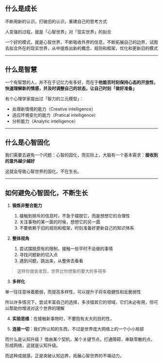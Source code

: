## 什么是成长

不断用新的认识，打破旧的认识，重建自己的思考方式

人变强的过程，就是「心智世界」对「现实世界」的拟合

一个好的模式，就是心智世界，不断吸收外界的信息，不断拓展自己的边界，试图去拟合外在的现实世界，从中提炼出新的概念、规则和框架，优化和更新旧的模式

---

## 什么是智慧

一个有智慧的人，并不在于记忆力有多好，而在于**他能否时刻保持心态的开放性，快速理解新的情感，并及时调整自己的状态，让自己时刻「做好准备」**

有个心理学家提出过「智力的三元模型」：
- 处理新情境的能力（Creative intelligence）
- 适应环境变化的能力（Pratical intelligence）
- 分析能力（Analytic intelligence）

---

## 什么是心智固化

我们需要去避免一个问题：心智的固化，而实际上，大脑有一个基本需求：**接收到的意外越少越好**

这就会导致心智世界的固化，不在生长。

---

## 如何避免心智固化，不断生长

1. **锻炼非整合能力**
	1. 接触到排斥的信息时，不急于摆脱它，而是想想它的合理性
	2. 关注事物的某一面的时候，想想它的另一面
	3. 不要依赖于旧的规则和框架，时刻准备好更新自己的知识体系

2. **整体视角**
	1. 尝试摆脱原有的限制，接触一些平时不会做的事情
	2. 寻找问题新的切入点
	3. 遇到问题，跳出来，从整体去看看

> 这样你就会发现，世界比你想象的要大的多得多

3. **多样化**

单一往往意味着脆弱，而提高多样性，可以提升子将车稳健性和反脆弱性

所以许多情况下，尝试丰富自己的选择，多涉猎其它的领域，它们未必有用，但可以帮助你增进对这个世界的理解

4. **实验思维**：在接触新事物时，不要抱有太大的目的性，

5. **连接一切**：我们所认知的东西，不过是世界庞大网络上的一个小小局部

而什么是认知升级？ 借由某个契机，某个关键节点，打通障碍，串联零散的点，形成网络，这就是认知升级。

而这种成就感，正是突破认知边界，拓展心智世界的不竭动力。